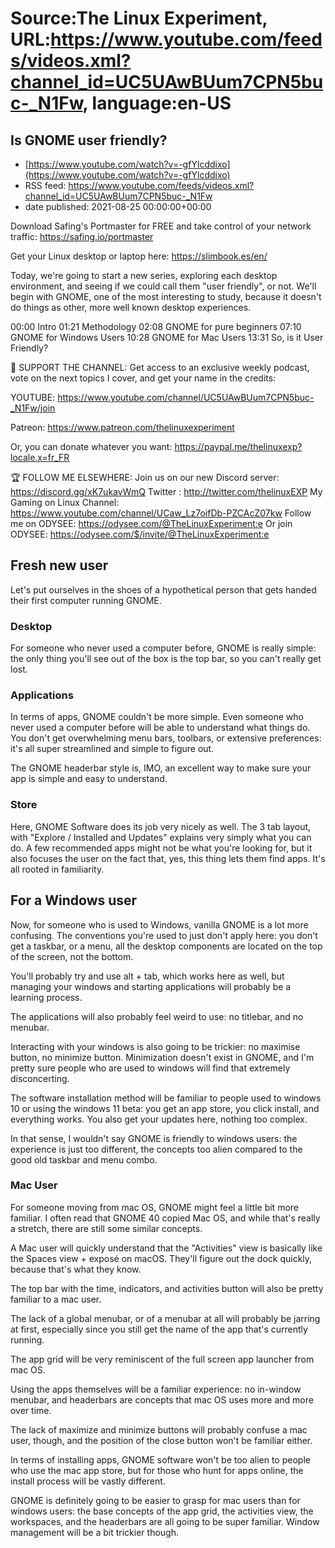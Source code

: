 # Source:The Linux Experiment, URL:https://www.youtube.com/feeds/videos.xml?channel_id=UC5UAwBUum7CPN5buc-_N1Fw, language:en-US

## Is GNOME user friendly?
 - [https://www.youtube.com/watch?v=-gfYlcddixo](https://www.youtube.com/watch?v=-gfYlcddixo)
 - RSS feed: https://www.youtube.com/feeds/videos.xml?channel_id=UC5UAwBUum7CPN5buc-_N1Fw
 - date published: 2021-08-25 00:00:00+00:00

Download Safing's Portmaster for FREE and take control of your network traffic: https://safing.io/portmaster

Get your Linux desktop or laptop here: https://slimbook.es/en/

Today, we're going to start a new series, exploring each desktop environment, and seeing if we could call them "user friendly", or not. We'll begin with GNOME, one of the most interesting to study, because it doesn't do things as other, more well known desktop experiences.

00:00 Intro
01:21 Methodology
02:08 GNOME for pure beginners
07:10 GNOME for Windows Users
10:28 GNOME for Mac Users
13:31 So, is it User Friendly?


👏 SUPPORT THE CHANNEL:
Get access to an exclusive weekly podcast, vote on the next topics I cover, and get your name in the credits:

YOUTUBE: https://www.youtube.com/channel/UC5UAwBUum7CPN5buc-_N1Fw/join

Patreon: https://www.patreon.com/thelinuxexperiment

Or, you can donate whatever you want: https://paypal.me/thelinuxexp?locale.x=fr_FR

🏆 FOLLOW ME ELSEWHERE:
Join us on our new Discord server: https://discord.gg/xK7ukavWmQ
Twitter : http://twitter.com/thelinuxEXP
My Gaming on Linux Channel: https://www.youtube.com/channel/UCaw_Lz7oifDb-PZCAcZ07kw
Follow me on ODYSEE: https://odysee.com/@TheLinuxExperiment:e
Or join ODYSEE: https://odysee.com/$/invite/@TheLinuxExperiment:e


##  Fresh new user

Let's put ourselves in the shoes of a hypothetical person that gets handed their first computer running GNOME.



### Desktop
For someone who never used a computer before, GNOME is really simple: the only thing you'll see out of the box is the top bar, so you can't really get lost.

### Applications
In terms of apps, GNOME couldn't be more simple. Even someone who never used a computer before will be able to understand what things do. 
You don't get overwhelming menu bars, toolbars, or extensive preferences: it's all super streamlined and simple to figure out.

The GNOME headerbar style is, IMO, an excellent way to make sure your app is simple and easy to understand.

### Store
Here, GNOME Software does its job very nicely as well. The 3 tab layout, with "Explore / Installed and Updates" explains very simply what you can do. A few recommended apps might not be what you're looking for, but it also focuses the user on the fact that, yes, this thing lets them find apps. It's all rooted in familiarity.



## For a Windows user

Now, for someone who is used to Windows, vanilla GNOME is a lot more confusing. The conventions you're used to just don't apply here: you don't get a taskbar, or a menu, all the desktop components are located on the top of the screen, not the bottom.

You'll probably try and use alt + tab, which works here as well, but managing your windows and starting applications will probably be a learning process.

The applications will also probably feel weird to use: no titlebar, and no menubar.

Interacting with your windows is also going to be trickier: no maximise button, no minimize button. Minimization doesn't exist in GNOME, and I'm pretty sure people who are used to windows will find that extremely disconcerting.


The software installation method will be familiar to people used to windows 10 or using the windows 11 beta: you get an app store, you click install, and everything works. You also get your updates here, nothing too complex.

In that sense, I wouldn't say GNOME is friendly to windows users: the experience is just too different, the concepts too alien compared to the good old taskbar and menu combo.

### Mac User

For someone moving from mac OS, GNOME might feel a little bit more familiar. I often read that GNOME 40 copied Mac OS, and while that's really a stretch, there are still some similar concepts.

A Mac user will quickly understand that the "Activities" view is basically like the Spaces view + exposé on macOS. They'll figure out the dock quickly, because that's what they know.

The top bar with the time, indicators, and activities button will also be pretty familiar to a mac user.

The lack of a global menubar, or of a menubar at all will probably be jarring at first, especially since you still get the name of the app that's currently running.

The app grid will be very reminiscent of the full screen app launcher from mac OS.

Using the apps themselves will be a familiar experience: no in-window menubar, and headerbars are concepts that mac OS uses more and more over time.

The lack of maximize and minimize buttons will probably confuse a mac user, though, and the position of the close button won't be familiar either.

In terms of installing apps, GNOME software won't be too alien to people who use the mac app store, but for those who hunt for apps online, the install process will be vastly different.

GNOME is definitely going to be easier to grasp for mac users than for windows users: the base concepts of the app grid, the activities view, the workspaces, and the headerbars are all going to be super familiar. Window management will be a bit trickier though.

